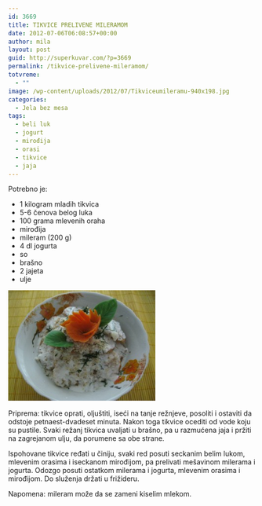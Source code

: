 ```yaml
---
id: 3669
title: TIKVICE PRELIVENE MILERAMOM
date: 2012-07-06T06:08:57+00:00
author: mila
layout: post
guid: http://superkuvar.com/?p=3669
permalink: /tikvice-prelivene-mileramom/
totvreme:
  - ""
image: /wp-content/uploads/2012/07/Tikviceumileramu-940x198.jpg
categories:
  - Jela bez mesa
tags:
  - beli luk
  - jogurt
  - mirođija
  - orasi
  - tikvice
  - jaja
---
```

Potrebno je:

  * 1 kilogram mladih tikvica
  * 5-6 čenova belog luka
  * 100 grama mlevenih oraha
  * mirođija
  * mileram (200 g)
  * 4 dl jogurta
  * so
  * brašno
  * 2 jajeta
  * ulje

<img class="alignnone size-medium wp-image-3670" title="Tikviceumileramu" src="/wp-content/uploads/2012/07/Tikviceumileramu-300x225.jpg" alt="" width="300" height="225" /> 

Priprema: tikvice oprati, oljuštiti, iseći na tanje režnjeve, posoliti i ostaviti da odstoje petnaest-dvadeset minuta. Nakon toga tikvice ocediti od vode koju su pustile. Svaki režanj tikvica uvaljati u brašno, pa u razmućena jaja i pržiti na zagrejanom ulju, da porumene sa obe strane.

Ispohovane tikvice ređati u činiju, svaki red posuti seckanim belim lukom, mlevenim orasima i iseckanom mirođijom, pa prelivati mešavinom milerama i jogurta. Odozgo posuti ostatkom milerama i jogurta, mlevenim orasima i mirođijom. Do služenja držati u frižideru.

Napomena: mileram može da se zameni kiselim mlekom.